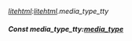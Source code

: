 _[litehtml](../../modules/litehtml/litehtml-module.md):[litehtml](../../modules/litehtml/litehtml-module.md).media\_type\_tty_
##### Const media\_type\_tty:[media_type](../../modules/litehtml/litehtml-media_type.md)
